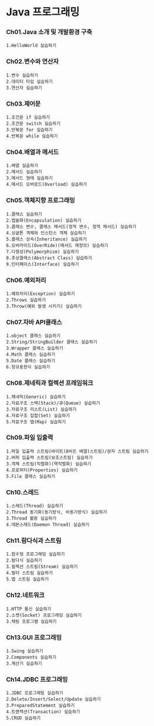 # Java 프로그래밍
### Ch01.Java 소개 및 개발환경 구축

    1.HelloWorld 실습하기

### Ch02.변수와 연산자

    1.변수 실습하기
    2.데이터 타입 실습하기
    3.연산자 실습하기

### Ch03.제어문

    1.조건문 if 실습하기
    2.조건문 switch 실습하기
    3.반복문 for 실습하기
    4.반복문 while 실습하기
    
### Ch04.배열과 메서드

    1.배열 실습하기
    2.메서드 실습하기
    3.메서드 형태 실습하기
    4.메서드 오버로드(Overload) 실습하기
    
### Ch05.객체지향 프로그래밍

    1.클래스 실습하기
    2.캡슐화(Encapsulation) 실습하기
    3.클래스 변수, 클래스 메서드(정적 변수, 정적 메서드) 실습하기
    4.싱글톤 객체와 인스턴스 객체 실습하기
    5.클래스 상속(Inheritance) 실습하기
    6.오버라이드(OverRide)(메서드 재정의) 실습하기
    7.다형성(Polymorphism) 실습하기
    8.추상클래스(Abstract Class) 실습하기
    9.인터페이스(Interface) 실습하기
    
### Ch06.예외처리

    1.예외처리(Exception) 실습하기
    2.Throws 실습하기
    3.Throw(예외 발생 시키기) 실습하기
    
### Ch07.자바 API클래스 

    1.object 클래스 실습하기
    2.String/StringBuilder 클래스 실습하기
    3.Wrapper 클래스 실습하기
    4.Math 클래스 실습하기
    5.Date 클래스 실습하기
    6.정규표현식 실습하기
    
### Ch08.제네릭과 컬렉션 프레임워크

    1.제네릭(Generic) 실습하기
    2.자료구조 스택(Stack)/큐(Queue) 실습하기
    3.자료구조 리스트(List) 실습하기
    4.자료구조 집합(Set) 실습하기
    5.자료구조 맵(Map) 실습하기
    
### Ch09.파일 입출력

    1.파일 입출력 스트림(바이트(8비트 배열)스트림)/문자 스트림 실습하기
    2.버퍼 입출력 스트림(보조스트림) 실습하기
    3.객체 스트림(직렬화)(역직렬화) 실습하기
    4.프로퍼티(Properties) 실습하기
    5.File 클래스 실습하기
    
### Ch10.스레드

    1.스레드(Thread) 실습하기
    2.Thread 동기화(동기방식, 비동기방식) 실습하기
    3.Thread 활용 실습하기
    4.데몬스레드(Daemon Thread) 실습하기
    
### Ch11.람다식과 스트림

    1.함수형 프로그래밍 실습하기
    2.람다식 실습하기
    3.컬렉션 스트림(Stream) 실습하기
    4.필터 스트림 실습하기
    5.맵 스트림 실습하기
    
### Ch12.네트워크

    1.HTTP 통신 실습하기
    2.소캣(Socket) 프로그래밍 실습하기
    3.채팅 프로그램 실습하기
    
### Ch13.GUI 프로그래밍

    1.Swing 실습하기
    2.Components 실습하기
    3.계산기 실습하기
    
### Ch14.JDBC 프로그래밍

    1.JDBC 프로그래밍 실습하기
    2.Delete/Insert/Select/Update 실습하기
    3.PreparedStatement 실습하기
    4.트랜잭션(Transaction) 실습하기
    5.CRUD 실습하기


